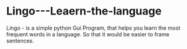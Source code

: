 # Lingo---Leaern-the-language
Lingo - is a simple python Gui Program, that helps you learn the most frequent words in a language. So that it would be easier to frame sentences.
